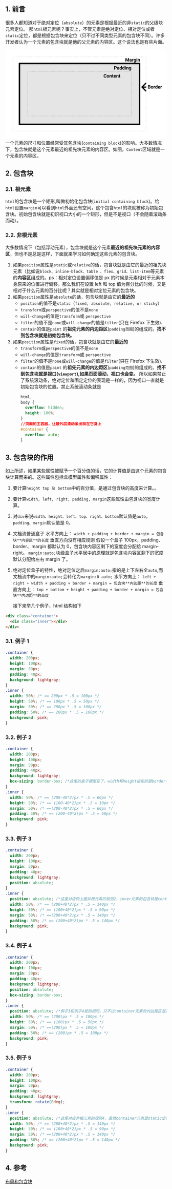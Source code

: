 ## 1. 前言

很多人都知道对于绝对定位（`absolute`）的元素是根据最近的非`static`的父级块元素定位。 那`html`根元素呢？事实上，不管元素是绝对定位、相对定位或者`static`定位，都是根据包含块来定位（只不过不同类型元素的包含块不同）。许多开发者认为一个元素的包含块就是他的父元素的内容区。这个说法也是有些片面。

![图 1](../../../images/9d3639af84e8e6fbabad89f8a160cef03bb8cd57e35e521a251e641faae848ec.png)  
一个元素的尺寸和位置经常受其包含块(`containing block`)的影响。大多数情况下，包含块就是这个元素最近的祖先块元素的内容区。如图，`Content`区域就是一个元素的内容区。

## 2. 包含块

### 2.1. 根元素

`html`的包含块是一个矩形,叫做初始化包含块(`initial containing block`)。给`html`设置`margin`可以看到`html`外面还有空间，这个包含`html`的块就被称为初始包含块。初始包含块就是初识视口大小的一个矩形，但是不是视口（不会随着滚动条而动）。

### 2.2. 非根元素

大多数情况下（包括浮动元素），包含块就是这个元素**最近的祖先块元素的内容区**，但也不是总是这样，下面就来学习如何确定这些元素的包含块。

1. 如果`position`属性是`static`或`relative`的话，包含块就是由它的最近的祖先块元素（比如说`block、inline-block、table 、flex、grid、list-item`等元素的**内容区**组成的。ps：相对定位设置偏移值是 px 的时候是元素相对于元素本身原来的位置进行偏移，那么我们在设置 left 和 top 值为百分比的时候，又是相对于什么元素的百分比呢？其实就是相对定位元素的包含块。
2. 如果`position`属性是`absolute`的话，包含块就是由它的**最近的**
   - `position`的值不是`static`（`fixed, absolute, relative, or sticky`）
   - `transform`或`perspective`的值不是`none`
   - `will-change`的值是`transform`或 `perspective`
   - `filter`的值不是`none`或`will-change`的值是`filter`(只在 Firefox 下生效).
   - `contain`的值是`paint`
     的**祖先元素的内边距区**(`padding范围`)的组成的。**找不到包含块就是初始包含块。**
3. 如果`position`属性是`fixed`的话，包含块就是由它的**最近的**
   - `transform`或`perspective`的值不是`none`
   - `will-change`的值是`transform`或 `perspective`
   - `filter`的值不是`none`或`will-change`的值是`filter`(只在 Firefox 下生效).
   - `contain`的值是`paint`
     的**祖先元素的内边距区**(`padding范围`)的组成的。**找不到包含块就是视口(`viewport`),如果页面滚动，视口也会变。** 所以如果禁止了系统滚动条，绝对定位和固定定位的表现是一样的，因为视口一直就是初始包含块的位置。禁止系统滚动条就是
     ```css
     html,
     body {
       overflow: hidden;
       height: 100%;
     }
     //页面的主容器，让最外层滚动条出现在它身上
     #container {
       overflow: auto;
     }
     ```

## 3. 包含块的作用

如上所述，如果某些属性被赋予一个百分值的话，它的计算值是由这个元素的包含块计算而来的。这些属性包括盒模型属性和偏移属性：

1. 要计算`height top 及 bottom`中的百分值，是通过包含块的高度来计算。。
2. 要计算`width, left, right, padding, margin`这些属性由包含块的宽度计算。
3. 对`div`来说`width、height、left、top、right、bottom`默认值是`auto`。`padding、margin`默认值是 0。
4. 文档流普通盒子
   水平方向上： `width + padding + border + margin = 包含块**内容区**的长度`
   垂直方向没有相应规则
   假设一个盒子 100px，padding、border、margin 都默认为 0，包含块内容区剩下的宽度会分配给 margin-right。
   `margin:auto;`块级盒子水平居中的原理就是包含块内容区剩下的宽度默认分配给左右 margin 了。
5. 绝对定位盒子的特性，绝对定位之后`margin:auto;`指的是上下左右全`auto`,而文档流中的`margin:auto;`会转化为`margin:0 auto;`
   水平方向上： `left + right + width + padding + border + margin = 包含块**内边距**的长度`
   垂直方向上： `top + bottom + height + padding + border + margin = 包含块**内边距**的高度`

   接下来举几个例子，html 结构如下

```html
<div class="container">
  <div class="inner"></div>
</div>
```

### 3.1. 例子 1

```css
.container {
  width: 200px;
  height: 100px;
  margin: 50px;
  padding: 40px;
  background: lightgray;
}
.inner {
  width: 50%; /* == 200px * .5 = 100px */
  height: 50%; /* == 100px * .5 = 50px */
  margin: 50%; /* == 200px * .5 = 100px */
  padding: 50%; /* == 200px * .5 = 100px */
  background: pink;
}
```

### 3.2. 例子 2

```css
.container {
  width: 200px;
  height: 100px;
  margin: 50px;
  padding: 40px;
  background: lightgray;
  box-sizing: border-box; /*这里的盒子模型变了，width和height指定的是border-box的宽度，所以对应的内容区要减掉相应的padding和border*/
}
.inner {
  width: 50%; /* == (200-40*2)px * .5 = 60px */
  height: 50%; /* == (100-40*2)px * .5 = 10px */
  margin: 50%; /* ==(200-40*2)px * .5 = 60px */
  padding: 50%; /* == (200-40*2)px * .5 = 60px */
  background: pink;
}
```

### 3.3. 例子 3

```css
.container {
  width: 200px;
  height: 100px;
  margin: 50px;
  padding: 40px;
  background: lightgray;
  position: absolute;
}
.inner {
  position: absolute; /*这里对应的上面非根元素的规则2，inner元素的包含块是container元素的内边距区*/
  width: 50%; /* == (200+40*2)px * .5 = 140px */
  height: 50%; /* == (100+40*2)px * .5 = 90px */
  margin: 50%; /* ==(200+40*2)px * .5 = 140px */
  padding: 50%; /* == (200+40*2)px * .5 = 140px */
  background: pink;
}
```

### 3.4. 例子 4

```css
.container {
  width: 200px;
  height: 100px;
  margin: 50px;
  padding: 40px;
  background: lightgray;
  position: absolute;
  box-sizing: border-box;
}
.inner {
  position: absolute; /*例子3和例子4规则相同，只不过container元素的内边距区是200px*100px*/
  width: 50%; /* == (200)px * .5 = 100px */
  height: 50%; /* == (100)px * .5 = 50px */
  margin: 50%; /* ==(200)px * .5 = 100px */
  padding: 50%; /* == (200)px * .5 = 100px */
  background: pink;
}
```

### 3.5. 例子 5

```css
.container {
  width: 200px;
  height: 100px;
  margin: 50px;
  padding: 40px;
  background: lightgray;
  transform: rotate(0deg);
}
.inner {
  position: absolute; /*这里对应非根元素的规则4，虽然container元素是static定位，但是它transfrom不为none，所以inner的包含块是container的内边距区*/
  width: 50%; /* == (200+40*2)px * .5 = 140px */
  height: 50%; /* == (100+40*2)px * .5 = 90px */
  margin: 50%; /* ==(200+40*2)px * .5 = 140px */
  padding: 50%; /* == (200+40*2)px * .5 = 140px */
  background: pink;
}
```

## 4. 参考

[布局和包含块](https://developer.mozilla.org/zh-CN/docs/Web/CSS/Containing_block)
